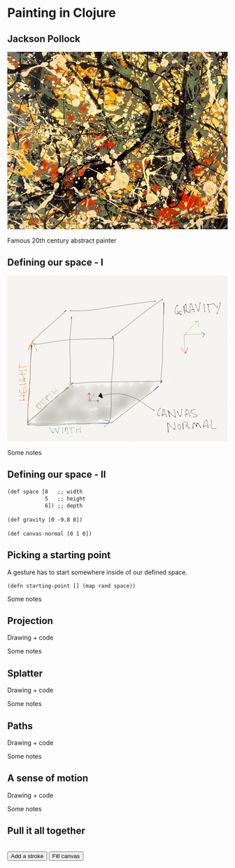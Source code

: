 
# Painting in Clojure

## Jackson Pollock

![Jackson Pollock: Number 8](img/number-8.jpg)

<div class="notes">
Famous 20th century abstract painter
</div>

## Defining our space - I

![](img/facts.jpg)

<div class="notes">
Some notes
</div>

## Defining our space - II

```{.clojure}
(def space [8   ;; width
            5   ;; height
            6]) ;; depth

(def gravity [0 -9.8 0])

(def canvas-normal [0 1 0])
```

## Picking a starting point

A gesture has to start somewhere inside of our defined space.

```{.clojure}
(defn starting-point [] (map rand space))
```

<div class="notes">
Some notes
</div>

## Projection

Drawing + code

<div class="notes">
Some notes
</div>

## Splatter

Drawing + code

<div class="notes">
Some notes
</div>

## Paths

Drawing + code

<div class="notes">
Some notes
</div>

## A sense of motion

Drawing + code

<div class="notes">
Some notes
</div>

## Pull it all together

<canvas id="pollock" style="width:80%"></canvas>
<br/>
<button id="add">Add a stroke</button>
<button id="fill">Fill canvas</button>

